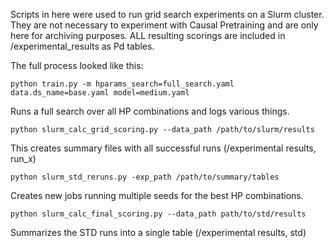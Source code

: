 Scripts in here were used to run grid search experiments on a Slurm cluster. 
They are not necessary to experiment with Causal Pretraining and are only here for archiving purposes.
ALL resulting scorings are included in /experimental_results as Pd tables.


The full process looked like this: 

```
python train.py -m hparams_search=full_search.yaml data.ds_name=base.yaml model=medium.yaml  
```
Runs a full search over all HP combinations and logs various things.


```
python slurm_calc_grid_scoring.py --data_path /path/to/slurm/results
```
This creates summary files with all successful runs (/experimental results, run_x)


```
python slurm_std_reruns.py -exp_path /path/to/summary/tables
```

Creates new jobs running multiple seeds for the best HP combinations.


```
python slurm_calc_final_scoring.py --data_path path/to/std/results
```
Summarizes the STD runs into a single table (/experimental results, std)


